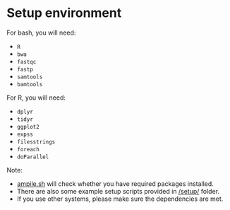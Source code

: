 # Setup environment

For bash, you will need:
- ```R```
- ```bwa```
- ```fastqc```
- ```fastp```
- ```samtools```
- ```bamtools```

For R, you will need:
- ```dplyr```
- ```tidyr```
- ```ggplot2```
- ```expss```
- ```filesstrings```
- ```foreach```
- ```doParallel```

Note:
- [ampile.sh](https://github.com/chenh19/Ampile/blob/main/ampile.sh) will check whether you have required packages installed.
- There are also some example setup scripts provided in [/setup/](https://github.com/chenh19/Ampile/tree/main/setup) folder.
- If you use other systems, please make sure the dependencies are met.
